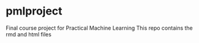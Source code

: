 # pmlproject
Final course project for Practical Machine Learning
This repo contains the rmd and html files
